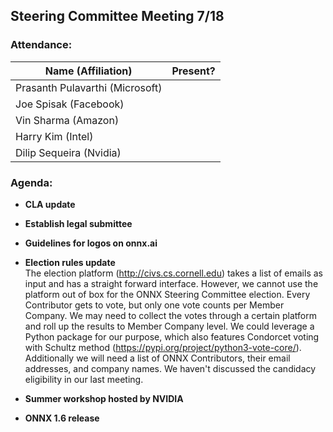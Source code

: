 ## Steering Committee Meeting 7/18

### Attendance:

| Name (Affiliation) | Present? |
| ------------------------------- | --- |
| Prasanth Pulavarthi (Microsoft) |  |
| Joe Spisak (Facebook)           |  |
| Vin Sharma (Amazon)             |   | 
| Harry Kim (Intel)               |  |
| Dilip Sequeira (Nvidia)         |  |
 
### Agenda:
* **CLA update**  
* **Establish legal submittee**  
* **Guidelines for logos on onnx.ai**  
* **Election rules update**  
The election platform (http://civs.cs.cornell.edu) takes a list of emails as input and has a straight forward interface. However, we cannot use the platform out of box for the ONNX Steering Committee election. Every Contributor gets to vote, but only one vote counts per Member Company. We may need to collect the votes through a certain platform and roll up the results to Member Company level. We could leverage a Python package for our purpose, which also features Condorcet voting with Schultz method (https://pypi.org/project/python3-vote-core/). Additionally we will need a list of ONNX Contributors, their email addresses, and company names. We haven't discussed the candidacy eligibility in our last meeting. 

* **Summer workshop hosted by NVIDIA**  
* **ONNX 1.6 release**  
